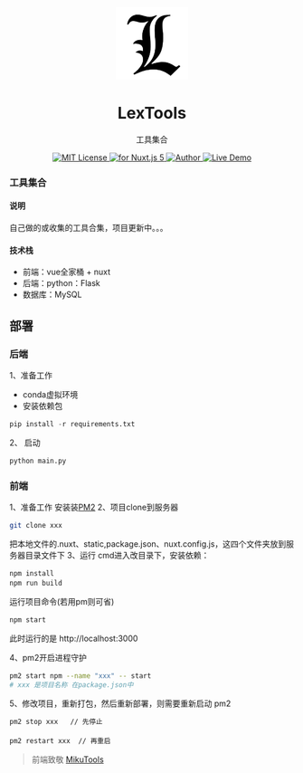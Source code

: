 <p align="center"><img src="./frontend/lextool/static/ico.png"
        alt="Logo" width="128" height="128" style="max-width: 100%;"></p>
<h1 align="center">LexTools</h1>
<p align="center">工具集合</p>
<p align="center">
    <a href="https://github.com/Prolht/Tools/blob/master/LICENSE">
        <img src="	https://img.shields.io/github/license/Prolht/Tools" alt="MIT License" />
    </a>
    <a href="https://vuejs.org/">
        <img src="https://img.shields.io/badge/nuxt.js-v5.x-green.svg" alt="for Nuxt.js 5">
    </a>
    <a href="https://www.lex666.online/">
        <img src="https://badgen.net/badge/author/Lex/f2a" alt="Author">
    </a>
    <a href="http://tools.lex666.online/">
        <img src="https://img.shields.io/badge/%F0%9F%9A%80-open--in--browser-e10079.svg" alt="Live Demo">
    </a>
</p>


### 工具集合
#### 说明
自己做的或收集的工具合集，项目更新中。。。
#### 技术栈
- 前端：vue全家桶 + nuxt
- 后端：python：Flask
- 数据库：MySQL

## 部署
### 后端
1、准备工作
 - conda虚拟环境
 - 安装依赖包
 ```py
 pip install -r requirements.txt
 ```
 2、 启动
 ```py
 python main.py
 ```

### 前端
1、准备工作
安装装[PM2](http://menvscode.com/detail/5ce21943e8c50a0870f41983)
2、项目clone到服务器
```bash
git clone xxx
```
把本地文件的.nuxt、static,package.json、nuxt.config.js，这四个文件夹放到服务器目录文件下
3、运行
cmd进入改目录下，安装依赖：
```bash
npm install
npm run build
```
运行项目命令(若用pm则可省)
```bash
npm start
```
此时运行的是 http://localhost:3000

4、pm2开启进程守护
```bash
pm2 start npm --name "xxx" -- start
# xxx 是项目名称 在package.json中
```

5、修改项目，重新打包，然后重新部署，则需要重新启动 pm2
```bash
pm2 stop xxx   // 先停止

pm2 restart xxx  // 再重启
```

> 前端致敬 [MikuTools](https://tools.miku.ac/)